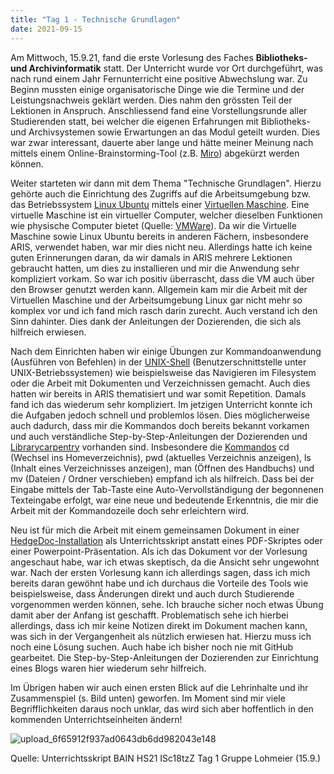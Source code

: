 ```yaml
---
title: "Tag 1 - Technische Grundlagen"
date: 2021-09-15
---
```

Am Mittwoch, 15.9.21, fand die erste Vorlesung des Faches **Bibliotheks- und Archivinformatik** statt. Der Unterricht wurde vor Ort durchgeführt, was nach rund einem Jahr Fernunterricht eine positive Abwechslung war. Zu Beginn mussten einige organisatorische Dinge wie die Termine und der Leistungsnachweis geklärt werden. Dies nahm den grössten Teil der Lektionen in Anspruch. Anschliessend fand eine Vorstellungsrunde aller Studierenden statt, bei welcher die eigenen Erfahrungen mit Bibliotheks- und Archivsystemen sowie Erwartungen an das Modul geteilt wurden. Dies war zwar interessant, dauerte aber lange und hätte meiner Meinung nach mittels einem Online-Brainstorming-Tool (z.B. [Miro](https://miro.com/)) abgekürzt werden können.

Weiter starteten wir dann mit dem Thema "Technische Grundlagen". Hierzu gehörte auch die Einrichtung des Zugriffs auf die Arbeitsumgebung bzw. das Betriebssystem [Linux Ubuntu](https://de.wikipedia.org/wiki/Ubuntu) mittels einer [Virtuellen Maschine](https://de.wikipedia.org/wiki/Virtuelle_Maschine). Eine virtuelle Maschine ist ein virtueller Computer, welcher dieselben Funktionen wie physische Computer  bietet (Quelle: [VMWare](https://www.vmware.com/de/topics/glossary/content/virtual-machine.html)). Da wir die Virtuelle Maschine sowie Linux Ubuntu bereits in anderen Fächern, insbesondere ARIS, verwendet haben, war mir dies nicht neu. Allerdings hatte ich keine guten Erinnerungen daran, da wir damals in ARIS mehrere Lektionen gebraucht hatten, um dies zu installieren und mir die Anwendung sehr kompliziert vorkam. So war ich positiv überrascht, dass die VM auch über den Browser genutzt werden kann. Allgemein kam mir die Arbeit mit der Virtuellen Maschine und der Arbeitsumgebung Linux gar nicht mehr so komplex vor und ich fand mich rasch darin zurecht. Auch verstand ich den Sinn dahinter. Dies dank der Anleitungen der Dozierenden, die sich als hilfreich erwiesen.

Nach dem Einrichten haben wir einige Übungen zur Kommandoanwendung (Ausführen von Befehlen) in der [UNIX-Shell](https://de.wikipedia.org/wiki/Unix-Shell) (Benutzerschnittstelle unter UNIX-Betriebssystemen) wie beispielsweise das Navigieren im Filesystem oder die Arbeit mit Dokumenten und Verzeichnissen gemacht. Auch dies hatten wir bereits in ARIS thematisiert und war somit Repetition. Damals fand ich das wiederum sehr kompliziert. Im jetzigen Unterricht konnte ich die Aufgaben jedoch schnell und problemlos lösen. Dies möglicherweise auch dadurch, dass mir die Kommandos doch bereits bekannt vorkamen und auch verständliche Step-by-Step-Anleitungen der Dozierenden und [Librarycarpentry](https://librarycarpentry.org/) vorhanden sind. Insbesondere die [Kommandos](https://librarycarpentry.org/lc-shell/reference.html) cd (Wechsel ins Homeverzeichnis), pwd (aktuelles Verzeichnis anzeigen), ls (Inhalt eines Verzeichnisses anzeigen), man (Öffnen des Handbuchs) und mv (Dateien / Ordner verschieben) empfand ich als hilfreich. Dass bei der Eingabe mittels der Tab-Taste eine Auto-Vervollständigung der begonnenen Texteingabe erfolgt, war eine neue und bedeutende Erkenntnis, die mir die Arbeit mit der Kommandozeile doch sehr erleichtern wird.

Neu ist für mich die Arbeit mit einem gemeinsamen Dokument in einer [HedgeDoc-Installation](https://pad.gwdg.de/) als Unterrichtsskript anstatt eines PDF-Skriptes oder einer Powerpoint-Präsentation. Als ich das Dokument vor der Vorlesung angeschaut habe, war ich etwas skeptisch, da die Ansicht sehr ungewohnt war. Nach der ersten Vorlesung kann ich allerdings sagen, dass ich mich bereits daran gewöhnt habe und ich durchaus die Vorteile des Tools wie beispielsweise, dass Änderungen direkt und auch durch Studierende vorgenommen werden können, sehe. Ich brauche sicher noch etwas Übung damit aber der Anfang ist geschafft. Problematisch sehe ich hierbei allerdings, dass ich mir keine Notizen direkt im Dokument machen kann, was sich in der Vergangenheit als nützlich erwiesen hat. Hierzu muss ich noch eine Lösung suchen. Auch habe ich bisher noch nie mit GitHub gearbeitet. Die Step-by-Step-Anleitungen der Dozierenden zur Einrichtung eines Blogs waren hier wiederum sehr hilfreich.

Im Übrigen haben wir auch einen ersten Blick auf die Lehrinhalte und ihr Zusammenspiel (s. Bild unten) geworfen. Im Moment sind mir viele Begrifflichkeiten daraus noch unklar, das wird sich aber hoffentlich in den kommenden Unterrichtseinheiten ändern!

![upload_6f65912f937ad0643db6dd982043e148](https://user-images.githubusercontent.com/90821878/151019731-f2a62819-de38-417d-8adc-1051e064a0f5.png)

Quelle: Unterrichtsskript BAIN HS21 ISc18tzZ Tag 1 Gruppe Lohmeier (15.9.)

